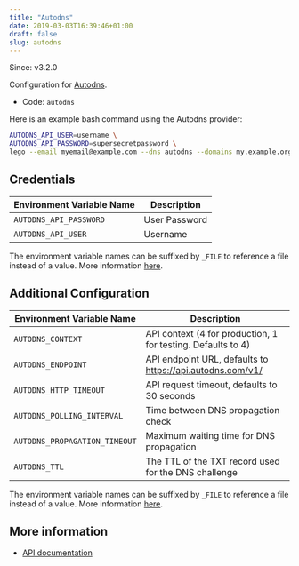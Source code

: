 ```yaml
---
title: "Autodns"
date: 2019-03-03T16:39:46+01:00
draft: false
slug: autodns
---
```


<!-- THIS DOCUMENTATION IS AUTO-GENERATED. PLEASE DO NOT EDIT. -->
<!-- providers/dns/autodns/autodns.toml -->
<!-- THIS DOCUMENTATION IS AUTO-GENERATED. PLEASE DO NOT EDIT. -->

Since: v3.2.0

Configuration for [Autodns](https://www.internetx.com/domains/autodns/).


<!--more-->

- Code: `autodns`

Here is an example bash command using the Autodns provider:

```bash
AUTODNS_API_USER=username \
AUTODNS_API_PASSWORD=supersecretpassword \
lego --email myemail@example.com --dns autodns --domains my.example.org run
```




## Credentials

| Environment Variable Name | Description |
|-----------------------|-------------|
| `AUTODNS_API_PASSWORD` | User Password |
| `AUTODNS_API_USER` | Username |

The environment variable names can be suffixed by `_FILE` to reference a file instead of a value.
More information [here](/lego/dns/#configuration-and-credentials).


## Additional Configuration

| Environment Variable Name | Description |
|--------------------------------|-------------|
| `AUTODNS_CONTEXT` | API context (4 for production, 1 for testing. Defaults to 4) |
| `AUTODNS_ENDPOINT` | API endpoint URL, defaults to https://api.autodns.com/v1/ |
| `AUTODNS_HTTP_TIMEOUT` | API request timeout, defaults to 30 seconds |
| `AUTODNS_POLLING_INTERVAL` | Time between DNS propagation check |
| `AUTODNS_PROPAGATION_TIMEOUT` | Maximum waiting time for DNS propagation |
| `AUTODNS_TTL` | The TTL of the TXT record used for the DNS challenge |

The environment variable names can be suffixed by `_FILE` to reference a file instead of a value.
More information [here](/lego/dns/#configuration-and-credentials).




## More information

- [API documentation](https://help.internetx.com/display/APIJSONEN)

<!-- THIS DOCUMENTATION IS AUTO-GENERATED. PLEASE DO NOT EDIT. -->
<!-- providers/dns/autodns/autodns.toml -->
<!-- THIS DOCUMENTATION IS AUTO-GENERATED. PLEASE DO NOT EDIT. -->
